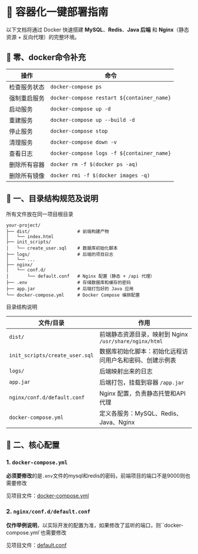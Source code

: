 # 🚀 容器化一键部署指南

以下文档将通过 Docker 快速搭建 **MySQL**、**Redis**、**Java 后端** 和 **Nginx**（静态资源 + 反向代理）的完整环境。

## 🐳 零、docker命令补充

| 操作         | 命令                                       |
| ------------ | ------------------------------------------ |
| 检查服务状态 | `docker-compose ps`                        |
| 强制重启服务 | `docker-compose restart ${container_name}` |
| 启动服务     | `docker-compose up -d`                     |
| 重建服务     | `docker-compose up --build -d`             |
| 停止服务     | `docker-compose stop`                      |
| 清理服务     | `docker-compose down -v`                   |
| 查看日志     | `docker-compose logs -f ${container_name}` |
| 删除所有容器 | `docker rm -f $(docker ps -aq)`            |
| 删除所有镜像 | `docker rmi -f $(docker images -q)`        |

## 📂 一、目录结构规范及说明

所有文件放在同一项目根目录

```
your-project/
├── dist/                  # 前端构建产物
│   └── index.html
├── init_scripts/
│   └── create_user.sql    # 数据库初始化脚本
├── logs/                  # 后端的项目日志
│   └── ...
├── nginx/
│   └── conf.d/
│       └── default.conf   # Nginx 配置（静态 + /api 代理）
├── .env                   # 存储数据库和缓存的密码
├── app.jar                # 后端打包好的 Java 应用
└── docker-compose.yml     # Docker Compose 编排配置
```

目录结构说明

| 文件/目录                      | 作用                                                     |
| ------------------------------ | -------------------------------------------------------- |
| `dist/`                        | 前端静态资源目录，映射到 Nginx `/usr/share/nginx/html`   |
| `init_scripts/create_user.sql` | 数据库初始化脚本：初始化远程访问用户名和密码、创建示例表 |
| `logs/`                        | 后端映射出来的日志                                       |
| `app.jar`                      | 后端打包，挂载到容器 `/app.jar`                          |
| `nginx/conf.d/default.conf`    | Nginx 配置，负责静态托管和API代理                        |
| `docker-compose.yml`           | 定义各服务：MySQL、Redis、Java、Nginx                    |

## 📝 二、核心配置

### 1. `docker-compose.yml`

**必须要修改**的是`.env`文件的mysql和redis的密码，前端项目的端口不是9000则也需要修改

见项目文件：[docker-compose.yml](https://github.com/01Petard/app-docker-compose/blob/main/project_folder/docker-compose.yml)

### 2. `nginx/conf.d/default.conf`

**仅作举例说明**，以实际开发的配置为准，如果修改了监听的端口，则``docker-compose.yml`也需要修改

见项目文件：[default.conf](https://github.com/01Petard/app-docker-compose/blob/main/project_folder/nginx/conf.d/default.conf)
